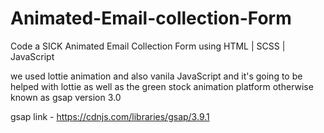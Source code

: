 # Animated-Email-collection-Form

Code a SICK Animated Email Collection Form using HTML | SCSS | JavaScript 

we used lottie animation and also vanila JavaScript and it's going to be helped with lottie as well as the green stock animation platform otherwise known as gsap version 3.0

gsap link - https://cdnjs.com/libraries/gsap/3.9.1
